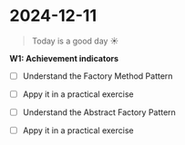 # **2024-12-11**

> Today is a good day ☀️

**W1: Achievement indicators**
- [ ] Understand the Factory Method Pattern
- [ ] Appy it in a practical exercise
- [ ] Understand the Abstract Factory Pattern
- [ ] Appy it in a practical exercise


